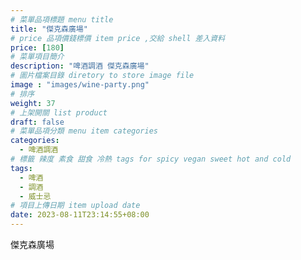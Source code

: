 ```yaml
---
# 菜單品項標題 menu title 
title: "傑克森廣場"
# price 品項價錢標價 item price ,交給 shell 差入資料
price: [180] 
# 菜單項目簡介 
description: "啤酒調酒 傑克森廣場"
# 圖片檔案目錄 diretory to store image file
image : "images/wine-party.png"
# 排序
weight: 37 
# 上架開關 list product 
draft: false
# 菜單品項分類 menu item categories 
categories:
  - 啤酒調酒 
# 標籤 辣度 素食 甜食 冷熱 tags for spicy vegan sweet hot and cold 
tags:
  - 啤酒
  - 調酒 
  - 威士忌
# 項目上傳日期 item upload date 
date: 2023-08-11T23:14:55+08:00
---
```


 傑克森廣場

